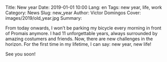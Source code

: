 Title: New year
Date: 2019-01-01 10:00
Lang: en
Tags: new year, life, work
Category: News
Slug: new_year
Author: Victor Domingos
Cover: images/2019/old_year.jpg
Summary: 

From today onwards, I won’t be parking my bicycle every morning in front of Promais anymore. I had 11 unforgettable years, always surrounded by amazing costumers and friends. Now, there are new challenges in the horizon. For the first time in my lifetime, I can say: new year, new life!

See you soon!